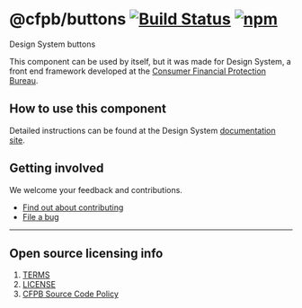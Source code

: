 # @cfpb/buttons [![Build Status](https://img.shields.io/travis/cfpb/design-system.svg)](https://travis-ci.org/cfpb/design-system) [![npm](https://img.shields.io/npm/v/@cfpb/buttons.svg?style=flat-square)](https://www.npmjs.com/package/@cfpb/buttons)

Design System buttons

This component can be used by itself, but it was made for Design System,
a front end framework developed at the
[Consumer Financial Protection Bureau](https://consumerfinance.gov).

## How to use this component

Detailed instructions can be found at the Design System
[documentation site](https://cfpb.github.io/design-system/).

## Getting involved

We welcome your feedback and contributions.

- [Find out about contributing](https://github.com/cfpb/design-system/blob/main/CONTRIBUTING.md)
- [File a bug](https://github.com/cfpb/design-system/issues/new?labels=bug)

---

## Open source licensing info

1. [TERMS](TERMS.md)
2. [LICENSE](LICENSE)
3. [CFPB Source Code Policy](https://github.com/cfpb/source-code-policy/)
